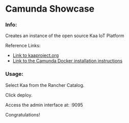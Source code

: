 # Camunda Showcase

### Info:

Creates an instance of the open source Kaa IoT Platform

Reference Links:

* [Link to kaaproject.org](https://www.kaaproject.org/)
* [Link to the Camunda Docker installation instructions](https://github.com/kaaproject/kaa/tree/master/server/containers/docker)
 
### Usage:

 Select Kaa from the Rancher Catalog. 
 
 Click deploy.
 
 Access the admin interface at: <dockerhost>:9095
 
 Congratulations!
 
 
